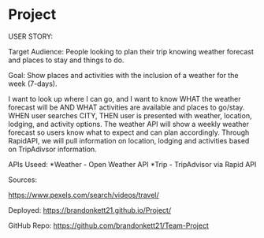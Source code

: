 # Project

USER STORY:

Target Audience: People looking to plan their trip knowing weather forecast and places to stay and things to do. 

Goal: Show places and activities with the inclusion of a weather for the week (7-days).

I want to look up where I can go, and I want to know WHAT the weather forecast will be AND WHAT activities are available and places to go/stay.  
WHEN user searches CITY, THEN user is presented with weather, location, lodging, and activity options. The weather API will show a weekly weather forecast so users know what to expect and can plan accordingly. Through RapidAPI, we will pull information on location, lodging and activities based on TripAdivsor information. 

APIs Useed:
*Weather - Open Weather API
*Trip - TripAdvisor via Rapid API

Sources:

https://www.pexels.com/search/videos/travel/

Deployed: https://brandonkett21.github.io/Project/

GitHub Repo: https://github.com/brandonkett21/Team-Project
